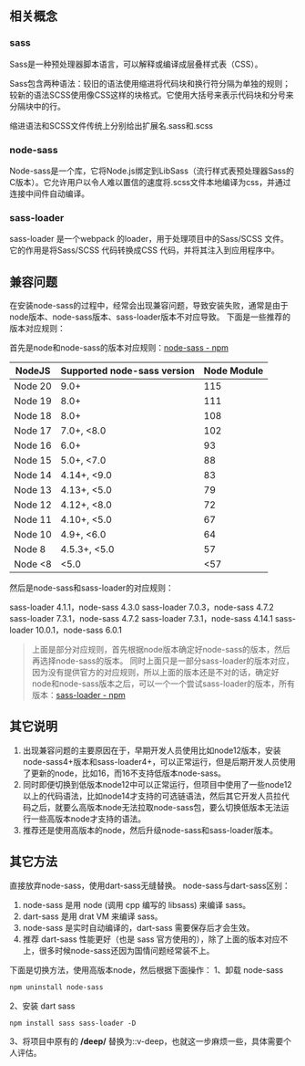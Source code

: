 ## 相关概念
### sass
Sass是一种预处理器脚本语言，可以解释或编译成层叠样式表（CSS）。

Sass包含两种语法：较旧的语法使用缩进将代码块和换行符分隔为单独的规则；较新的语法SCSS使用像CSS这样的块格式。它使用大括号来表示代码块和分号来分隔块中的行。

缩进语法和SCSS文件传统上分别给出扩展名.sass和.scss

### node-sass
Node-sass是一个库，它将Node.js绑定到LibSass（流行样式表预处理器Sass的C版本）。它允许用户以令人难以置信的速度将.scss文件本地编译为css，并通过连接中间件自动编译。

### sass-loader
sass-loader 是一个webpack 的loader，用于处理项目中的Sass/SCSS 文件。 它的作用是将Sass/SCSS 代码转换成CSS 代码，并将其注入到应用程序中。

## 兼容问题
在安装node-sass的过程中，经常会出现兼容问题，导致安装失败，通常是由于node版本、node-sass版本、sass-loader版本不对应导致。
下面是一些推荐的版本对应规则：

首先是node和node-sass的版本对应规则：[node-sass - npm](https://www.npmjs.com/package/node-sass)

|NodeJS|Supported node-sass version|Node Module|
|---|---|---|
|Node 20|9.0+|115|
|Node 19|8.0+|111|
|Node 18|8.0+|108|
|Node 17|7.0+, <8.0|102|
|Node 16|6.0+|93|
|Node 15|5.0+, <7.0|88|
|Node 14|4.14+, <9.0|83|
|Node 13|4.13+, <5.0|79|
|Node 12|4.12+, <8.0|72|
|Node 11|4.10+, <5.0|67|
|Node 10|4.9+, <6.0|64|
|Node 8|4.5.3+, <5.0|57|
|Node <8|<5.0|<57|

然后是node-sass和sass-loader的对应规则：

sass-loader 4.1.1，node-sass 4.3.0
sass-loader 7.0.3，node-sass 4.7.2
sass-loader 7.3.1，node-sass 4.7.2
sass-loader 7.3.1，node-sass 4.14.1
sass-loader 10.0.1，node-sass 6.0.1

> 上面是部分对应规则，首先根据node版本确定好node-sass的版本，然后再选择node-sass的版本。
> 同时上面只是一部分sass-loader的版本对应，因为没有提供官方的对应规则，所以上面的版本还是不对的话，确定好node和node-sass版本之后，可以一个一个尝试sass-loader的版本，所有版本：[sass-loader - npm](https://www.npmjs.com/package/sass-loader?activeTab=versions)

## 其它说明
1. 出现兼容问题的主要原因在于，早期开发人员使用比如node12版本，安装node-sass4+版本和sass-loader4+，可以正常运行，但是后期开发人员使用了更新的node，比如16，而16不支持低版本node-sass。
2. 同时即便切换到低版本node12中可以正常运行，但项目中使用了一些node12以上的代码语法，比如node14才支持的可选链语法，然后其它开发人员拉代码之后，就要么高版本node无法拉取node-sass包，要么切换低版本无法运行一些高版本node才支持的语法。
3. 推荐还是使用高版本的node，然后升级node-sass和sass-loader版本。

## 其它方法
直接放弃node-sass，使用dart-sass无缝替换。
node-sass与dart-sass区别：
1. node-sass 是用 node (调用 cpp 编写的 libsass) 来编译 sass。
2. dart-sass 是用 drat VM 来编译 sass。
3. node-sass 是实时自动编译的，dart-sass 需要保存后才会生效。
3. 推荐 dart-sass 性能更好（也是 sass 官方使用的），除了上面的版本对应不上，很多时候node-sass还因为国情问题经常装不上。

下面是切换方法，使用高版本node，然后根据下面操作：
1、卸载 node-sass
```scss
npm uninstall node-sass
```

2、安装 dart sass
```scss
npm install sass sass-loader -D
```

3、将项目中原有的 **/deep/** 替换为::v-deep，也就这一步麻烦一些，具体需要个人评估。